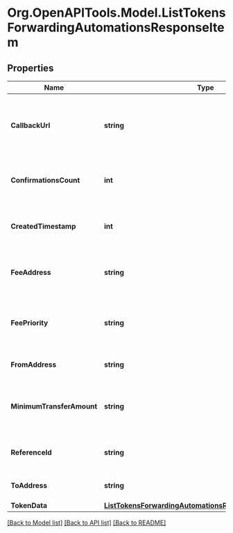 # Org.OpenAPITools.Model.ListTokensForwardingAutomationsResponseItem

## Properties

Name | Type | Description | Notes
------------ | ------------- | ------------- | -------------
**CallbackUrl** | **string** | Represents the URL that is set by the customer where the callback will be received at. The callback notification will be received only if and when the event occurs. | 
**ConfirmationsCount** | **int** | Represents the number of confirmations, i.e. the amount of blocks that have been built on top of this block. | [optional] 
**CreatedTimestamp** | **int** | Defines the specific time/date when the automatic forwarding was created in Unix Timestamp. | 
**FeeAddress** | **string** | Represents the specific fee address, which is always automatically generated. Users must fund it. | 
**FeePriority** | **string** | Represents the fee priority of the automation, whether it is \&quot;SLOW\&quot;, \&quot;STANDARD\&quot; or \&quot;FAST\&quot;. | 
**FromAddress** | **string** | Represents the hash of the address that forwards the tokens. | 
**MinimumTransferAmount** | **string** | Represents the minimum transfer amount of the tokens in the &#x60;fromAddress&#x60; that can be allowed for an automatic forwarding. | 
**ReferenceId** | **string** | Represents a unique ID used to reference the specific callback subscription. | 
**ToAddress** | **string** | Represents the hash of the address the tokens are forwarded to. | 
**TokenData** | [**ListTokensForwardingAutomationsResponseItemTokenData**](ListTokensForwardingAutomationsResponseItemTokenData.md) |  | 

[[Back to Model list]](../README.md#documentation-for-models) [[Back to API list]](../README.md#documentation-for-api-endpoints) [[Back to README]](../README.md)

